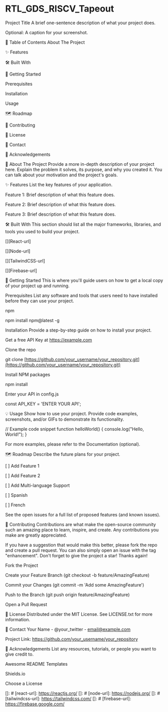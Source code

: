 # RTL_GDS_RISCV_Tapeout
Project Title
A brief one-sentence description of what your project does.

Optional: A caption for your screenshot.

📖 Table of Contents
About The Project

✨ Features

🛠️ Built With

🚀 Getting Started

Prerequisites

Installation

Usage

🗺️ Roadmap

🤝 Contributing

📜 License

📧 Contact

🙏 Acknowledgements

🧐 About The Project
Provide a more in-depth description of your project here. Explain the problem it solves, its purpose, and why you created it. You can talk about your motivation and the project's goals.

✨ Features
List the key features of your application.

Feature 1: Brief description of what this feature does.

Feature 2: Brief description of what this feature does.

Feature 3: Brief description of what this feature does.

🛠️ Built With
This section should list all the major frameworks, libraries, and tools you used to build your project.

[][React-url]

[][Node-url]

[][TailwindCSS-url]

[][Firebase-url]

🚀 Getting Started
This is where you'll guide users on how to get a local copy of your project up and running.

Prerequisites
List any software and tools that users need to have installed before they can use your project.

npm

npm install npm@latest -g

Installation
Provide a step-by-step guide on how to install your project.

Get a free API Key at https://example.com

Clone the repo

git clone [https://github.com/your_username/your_repository.git](https://github.com/your_username/your_repository.git)

Install NPM packages

npm install

Enter your API in config.js

const API_KEY = 'ENTER YOUR API';

💡 Usage
Show how to use your project. Provide code examples, screenshots, and/or GIFs to demonstrate its functionality.

// Example code snippet
function helloWorld() {
  console.log("Hello, World!");
}

For more examples, please refer to the Documentation (optional).

🗺️ Roadmap
Describe the future plans for your project.

[ ] Add Feature 1

[ ] Add Feature 2

[ ] Add Multi-language Support

[ ] Spanish

[ ] French

See the open issues for a full list of proposed features (and known issues).

🤝 Contributing
Contributions are what make the open-source community such an amazing place to learn, inspire, and create. Any contributions you make are greatly appreciated.

If you have a suggestion that would make this better, please fork the repo and create a pull request. You can also simply open an issue with the tag "enhancement".
Don't forget to give the project a star! Thanks again!

Fork the Project

Create your Feature Branch (git checkout -b feature/AmazingFeature)

Commit your Changes (git commit -m 'Add some AmazingFeature')

Push to the Branch (git push origin feature/AmazingFeature)

Open a Pull Request

📜 License
Distributed under the MIT License. See LICENSE.txt for more information.

📧 Contact
Your Name - @your_twitter - email@example.com

Project Link: https://github.com/your_username/your_repository

🙏 Acknowledgements
List any resources, tutorials, or people you want to give credit to.

Awesome README Templates

Shields.io

Choose a License

<!-- MARKDOWN LINKS & IMAGES -->

<!-- https://www.google.com/search?q=https://www.markdownguide.org/basic-syntax/%23reference-style-links -->

[]: #
[react-url]: https://reactjs.org/
[]: #
[node-url]: https://nodejs.org/
[]: #
[tailwindcss-url]: https://tailwindcss.com/
[]: #
[firebase-url]: https://firebase.google.com/
